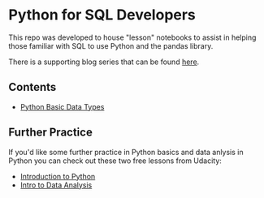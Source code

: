 # Python for SQL Developers
This repo was developed to house "lesson" notebooks to assist in helping those familiar with SQL to use Python and the pandas library.

There is a supporting blog series that can be found [here](https://rebeccaebarnes.github.io/2019/08/25/python-sql-start).

## Contents
- [Python Basic Data Types](https://github.com/rebeccaebarnes/python-for-sql/blob/master/python_for_sql_basics.ipynb)

## Further Practice
If you'd like some further practice in Python basics and data anlysis in Python you can check out these two free lessons from Udacity:
- [Introduction to Python](https://www.udacity.com/course/introduction-to-python--ud1110)
- [Intro to Data Analysis](https://www.udacity.com/course/intro-to-data-analysis--ud170)
